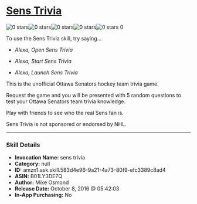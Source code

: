 # [Sens Trivia](http://alexa.amazon.com/#skills/amzn1.ask.skill.583d4e96-9a21-4a73-80f9-efc3389c8ad4)
![0 stars](../../images/ic_star_border_black_18dp_1x.png)![0 stars](../../images/ic_star_border_black_18dp_1x.png)![0 stars](../../images/ic_star_border_black_18dp_1x.png)![0 stars](../../images/ic_star_border_black_18dp_1x.png)![0 stars](../../images/ic_star_border_black_18dp_1x.png) 0

To use the Sens Trivia skill, try saying...

* *Alexa, Open Sens Trivia*

* *Alexa, Start Sens Trivia*

* *Alexa, Launch Sens Trivia*

This is the unofficial Ottawa Senators hockey team trivia game.

Request the game and you will be presented with 5 random questions to test your Ottawa Senators team trivia knowledge.

Play with friends to see who the real Sens fan is.

Sens Trivia is not sponsored or endorsed by NHL.

***

### Skill Details

* **Invocation Name:** sens trivia
* **Category:** null
* **ID:** amzn1.ask.skill.583d4e96-9a21-4a73-80f9-efc3389c8ad4
* **ASIN:** B01LY3DE7Q
* **Author:** Mike Osmond
* **Release Date:** October 8, 2016 @ 05:42:03
* **In-App Purchasing:** No
